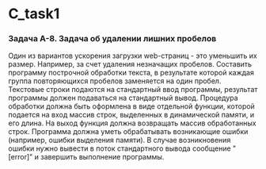# C_task1
### Задача A-8. Задача об удалении лишних пробелов

Один из вариантов ускорения загрузки web-страниц - это уменьшить их размер. Например, за счет удаления незначащих пробелов. Составить программу построчной обработки текста, в результате которой каждая группа повторяющихся пробелов заменяется на один пробел. Текстовые строки подаются на стандартный ввод программы, результат программы должен подаваться на стандартный вывод. Процедура обработки должна быть оформлена в виде отдельной функции, которой подается на вход массив строк, выделенных в динамической памяти, и его длина. На выход функция должна возвращать массив обработанных строк. Программа должна уметь обрабатывать возникающие ошибки (например, ошибки выделения памяти). В случае возникновения ошибки нужно вывести в поток стандартного вывода сообщение "[error]" и завершить выполнение программы.

